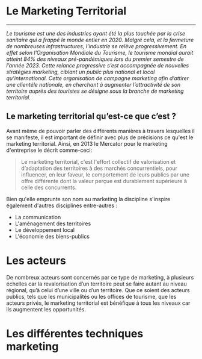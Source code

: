 # Le Marketing Territorial 
---------------------------------------------------------------------
_Le tourisme est une des industries ayant été la plus touchée par la crise sanitaire qui a frappé le monde entier en 2020. Malgré cela, et la fermeture de nombreuses infrastructures,
l’industrie se relève progressivement. En effet selon l’Organisation Mondiale du Tourisme, le tourisme mondial aurait atteint 84% des niveaux pré-pandémiques lors du premier semestre de
l’année 2023. Cette relance progressive s’est accompagnée de nouvelles stratégies marketing, ciblant un public plus national et local qu’international. Cette organisation de campagne marketing
afin d’attirer une clientèle nationale, en cherchant à augmenter l’attractivité de son territoire auprès des touristes se désigne sous la branche de marketing territorial._ 

## Le marketing territorial qu’est-ce que c’est ?
Avant même de pouvoir parler des différents manières à travers lesquelles il se manifeste, il est important de définir avec plus de précisions ce qu'est le marketing territorial.
Ainsi, en 2013 le Mercator pour le marketing d'entreprise le décrit comme-ceci:
> Le marketing territorial, c'est l'effort collectif de valorisation et d’adaptation des territoires à des marchés concurrentiels, pour influencer, en leur
faveur, le comportement de leurs publics par une offre différente dont la valeur perçue est durablement supérieure à celle des concurrents.

Bien qu'elle emprunte son nom au marketing la discipline s'inspire également d'autres disciplines entre-autres :
* La communication
* L'aménagement des territoires
* Le développement local
* L'économie des biens-publics

# Les acteurs
De nombreux acteurs sont concernés par ce type de marketing, à plusieurs échelles car la revalorisation d’un territoire peut se faire autant au niveau régional, qu’à celui d’une ville ou d’un territoire. Que ce soient des acteurs publics, tels que les municipalités ou les offices de tourisme, que les acteurs privés, le marketing territorial est bénéfique à tous les niveaux car ils augmentent les opportunités.

# Les différentes techniques marketing
